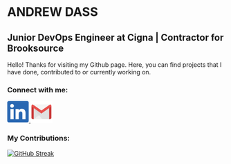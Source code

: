# ANDREW DASS
## Junior DevOps Engineer at Cigna | Contractor for Brooksource
Hello! Thanks for visiting my Github page. Here, you can find projects that I have done, contributed to or currently working on.

### Connect with me:                                             
<a href="https://www.linkedin.com/in/andrewdass/">
        <img style="float: center;" src=Linkedin-logoicon.png width=50 height=50>
      	</a>
        
<a href="mailto:dassandrew3@gmail.com?body = Message">
         <img alt="Mail" src="Mail.png"
         width=50" height="50">
      </a>
                                               
                                               

### My Contributions:
[![GitHub Streak](http://github-readme-streak-stats.herokuapp.com?user=AndrewDass1)](https://git.io/streak-stats)

